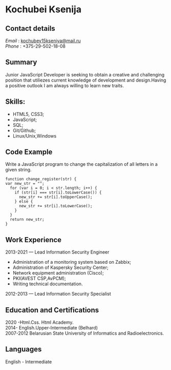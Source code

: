 # Kochubei Ksenija
 
## **Contact details**
*Email* : kochubey15kseniya@mail.ru  
*Phone* : +375-29-502-18-08
 
## Summary
Junior JavaScript Developer is seeking to obtain a creative and challenging position that utiliezes current knowledge of 
development and design.Having a positive outlook I am always willing to learn new traits.
 
## Skills:
- HTML5, CSS3;
- JavaScript;
- SQL;
- Git/Github;
- Linux/Unix,Windows  

## Code Example
Write a JavaScript program to change the capitalization of all letters in a given string.  
```  
function change_register(str) {
var new_str = "";
  for (var i = 0; i < str.length; i++) {
    if (str[i] === str[i].toLowerCase()) {
      new_str += str[i].toUpperCase();
    } else {
      new_str += str[i].toLowerCase();
    }
  }
  return new_str;
}
```

## Work Experience  
2013-2021 — Lead Information Security Engineer  
- Administration of a monitoring system based on Zabbix;
- Administration of Kaspersky Security Center;
- Network equipment administration (Cisco);
- PKI(AVEST CSP,AvPCM);
- Writing technical documentation.    

2012-2013 — Lead Information Security Specialist  
 
## Education and Certifications
2020 -Html.Css. Html Academy.  
2014- English.Upper-Intermediate (Belhard)  
2007-2012 Belarusian State University of Informatics and Radioelectronics.  
 
## Languages
English - Intermediate 

